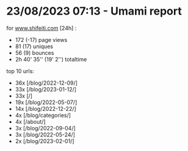 # 23/08/2023 07:13 - Umami report
for www.shifeiti.com [24h] :

 - 172 (-17) page views
 - 81 (17) uniques
 - 56 (9) bounces
 - 2h 40' 35'' (19' 2'') totaltime


top 10 urls:
 - 36x [/blog/2022-12-09/]
 - 33x [/blog/2023-01-12/]
 - 33x [/]
 - 19x [/blog/2022-05-07/]
 - 14x [/blog/2022-12-22/]
 - 4x [/blog/categories/]
 - 4x [/about/]
 - 3x [/blog/2022-09-04/]
 - 3x [/blog/2022-05-24/]
 - 2x [/blog/2023-02-01/]



